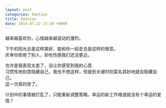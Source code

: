```yaml
---
layout: post
categories: Emotion
title: Emotion
date: 2014.07.22 23:30 +0800
---
```


越来越喜欢你，心情越来越波动的激烈。

下午的阳光总是这样美好，能和你一起走总是这样的惬意。<br>
庆幸你拒绝了别人，却也伤感我们还没更近。

也许是我表现太差了，没让你感受到我的心意<br>
习惯性地刻意隐藏自己，我也不想这样，但是到关键时刻莫名其妙地就会隐藏自己。<br>
这一次真的改了。

计划中的事情被打乱了，只能重新调整策略。幸运的新工作难道就没有个幸运的爱情？